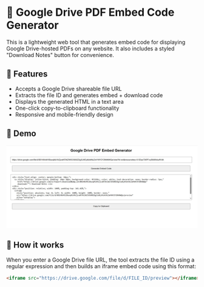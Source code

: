 # 📄 Google Drive PDF Embed Code Generator

This is a lightweight web tool that generates embed code for displaying Google Drive-hosted PDFs on any website. It also includes a styled "Download Notes" button for convenience.

## 🚀 Features

- Accepts a Google Drive shareable file URL
- Extracts the file ID and generates embed + download code
- Displays the generated HTML in a text area
- One-click copy-to-clipboard functionality
- Responsive and mobile-friendly design

## 📸 Demo

![Embed Code Generator Screenshot](screenshot.jpg)

## 🧠 How it works

When you enter a Google Drive file URL, the tool extracts the file ID using a regular expression and then builds an iframe embed code using this format:

```html
<iframe src="https://drive.google.com/file/d/FILE_ID/preview"></iframe>
